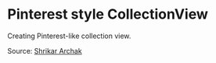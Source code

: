 # Pinterest style CollectionView

Creating Pinterest-like collection view.

Source: [Shrikar Archak](http://goo.gl/oO5mUC)
